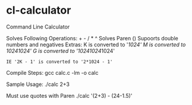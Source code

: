 cl-calculator
=============

Command Line Calculator

Solves Following Operations: + - / * ^
Solves Paren ()
Supoorts double numbers and negatives
Extras:
    K is converted to '*1024'
    M is converted to *1024*1024'
    G is converted to '*1024*1024*1024'
    
    IE '2K - 1' is converted to '2*1024 - 1'

Compile Steps:
    gcc calc.c -lm -o calc

Sample Usage:
  ./calc 2+3
  
  Must use quotes with Paren
  ./calc '(2+3) - (24-1.5)'
  
